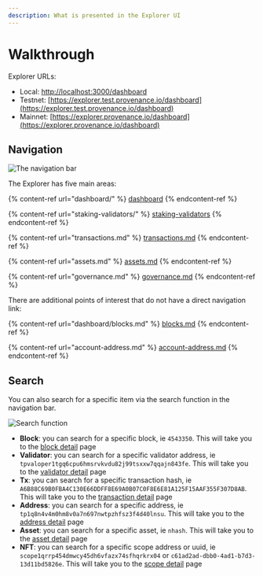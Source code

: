 ```yaml
---
description: What is presented in the Explorer UI
---
```


# Walkthrough

Explorer URLs:

* Local: [http://localhost:3000/dashboard](http://localhost:3000/dashboard)
* Testnet: [https://explorer.test.provenance.io/dashboard](https://explorer.test.provenance.io/dashboard)
* Mainnet: [https://explorer.provenance.io/dashboard](https://explorer.provenance.io/dashboard)

## Navigation

![The navigation bar](<../../../.gitbook/assets/Screen Shot 2021-11-15 at 2.30.49 PM (2) (1).png>)

The Explorer has five main areas:

{% content-ref url="dashboard/" %}
[dashboard](dashboard/)
{% endcontent-ref %}

{% content-ref url="staking-validators/" %}
[staking-validators](staking-validators/)
{% endcontent-ref %}

{% content-ref url="transactions.md" %}
[transactions.md](transactions.md)
{% endcontent-ref %}

{% content-ref url="assets.md" %}
[assets.md](assets.md)
{% endcontent-ref %}

{% content-ref url="governance.md" %}
[governance.md](governance.md)
{% endcontent-ref %}

There are additional points of interest that do not have a direct navigation link:

{% content-ref url="dashboard/blocks.md" %}
[blocks.md](dashboard/blocks.md)
{% endcontent-ref %}

{% content-ref url="account-address.md" %}
[account-address.md](account-address.md)
{% endcontent-ref %}

## Search

You can also search for a specific item via the search function in the navigation bar.

![Search function](<../../../.gitbook/assets/Screen Shot 2021-11-15 at 9.04.38 PM.png>)

* **Block**: you can search for a specific block, ie `4543350`. This will take you to the [block detail](dashboard/blocks.md#detail) page
* **Validator**: you can search for a specific validator address, ie `tpvaloper1tgq6cpu6hmsrvkvdu82j99tsxxw7qqajn843fe`. This will take you to the [validator detail](staking-validators/validator-details.md) page&#x20;
* **Tx**: you can search for a specific transaction hash, ie `A6B88C69B0FBA4C130E66DDFF8E69A0B07C0F8E6E81A125F15AAF355F307D8AB`. This will take you to the [transaction detail](transactions.md#detail) page&#x20;
* **Address**: you can search for a specific address, ie `tp1q8n4v4m0hm8v0a7n697nwtpzhfsz3f4d40lnsu`. This will take you to the [address detail](account-address.md) page&#x20;
* **Asset**: you can search for a specific asset, ie `nhash`. This will take you to the [asset detail](assets.md) page&#x20;
* **NFT**: you can search for a specific scope address or uuid, ie `scope1qrrp454dmwcy45dh6vfazx74sfhqrkrx04` or `c61ad2ad-dbb0-4ad1-b7d3-13d11bd5826e`. This will take you to the [scope detail](forthcoming/nfts.md) page

